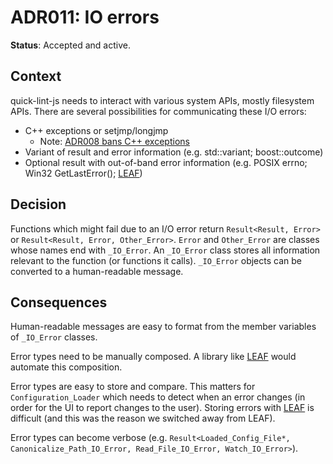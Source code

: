 # ADR011: IO errors

**Status**: Accepted and active.

## Context

quick-lint-js needs to interact with various system APIs, mostly filesystem
APIs. There are several possibilities for communicating these I/O errors:

* C++ exceptions or setjmp/longjmp
  * Note: [ADR008 bans C++ exceptions](ADR008-Exceptions.md)
* Variant of result and error information (e.g. std::variant; boost::outcome)
* Optional result with out-of-band error information (e.g. POSIX errno; Win32
  GetLastError(); [LEAF][])

## Decision

Functions which might fail due to an I/O error return `Result<Result, Error>` or
`Result<Result, Error, Other_Error>`. `Error` and `Other_Error` are classes
whose names end with `_IO_Error`. An `_IO_Error` class stores all information
relevant to the function (or functions it calls). `_IO_Error` objects can be
converted to a human-readable message.

## Consequences

Human-readable messages are easy to format from the member variables of
`_IO_Error` classes.

Error types need to be manually composed. A library like [LEAF][] would automate
this composition.

Error types are easy to store and compare. This matters for
`Configuration_Loader` which needs to detect when an error changes (in order for
the UI to report changes to the user). Storing errors with [LEAF][] is difficult
(and this was the reason we switched away from LEAF).

Error types can become verbose (e.g. `Result<Loaded_Config_File*,
Canonicalize_Path_IO_Error, Read_File_IO_Error, Watch_IO_Error>`).

[LEAF]: https://www.boost.org/doc/libs/1_76_0/libs/leaf/doc/html/index.html
